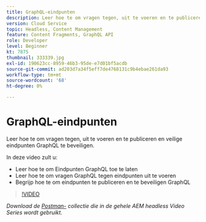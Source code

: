 ```yaml
---
title: GraphQL-eindpunten
description: Leer hoe te om vragen tegen, uit te voeren en te publiceren en veilige eindpunten GraphQL te beveiligen.
version: Cloud Service
topic: Headless, Content Management
feature: Content Fragments, GraphQL API
role: Developer
level: Beginner
kt: 7875
thumbnail: 333339.jpg
exl-id: 190623cc-8959-46b3-95de-e7d01bf5acdb
source-git-commit: ad203d7a34f5eff7de4768131c9b4ebae261da93
workflow-type: tm+mt
source-wordcount: '68'
ht-degree: 0%

---
```


# GraphQL-eindpunten

Leer hoe te om vragen tegen, uit te voeren en te publiceren en veilige eindpunten GraphQL te beveiligen.

In deze video zult u:

+ Leer hoe te om Eindpunten GraphQL toe te laten
+ Leer hoe te om vragen GraphQL tegen eindpunten uit te voeren
+ Begrijp hoe te om eindpunten te publiceren en te beveiligen GraphQL

>[!VIDEO](https://video.tv.adobe.com/v/333339/?quality=12&learn=on)

_Download de  [Postman-](./assets/aem-headless-video-series.postman_collection.json) collectie die in de gehele AEM headless Video Series wordt gebruikt._
